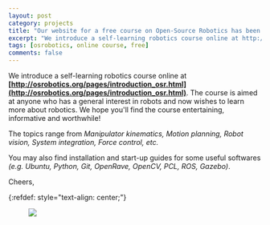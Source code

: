 ```yaml
---
layout: post
category: projects
title: "Our website for a free course on Open-Source Robotics has been deployed"
excerpt: "We introduce a self-learning robotics course online at http://osrobotics.org/pages/introduction_osr.html"
tags: [osrobotics, online course, free]
comments: false
---
```


We introduce a self-learning robotics course online at
**[http://osrobotics.org/pages/introduction_osr.html](http://osrobotics.org/pages/introduction_osr.html)**. The
course is aimed at anyone who has a general interest in robots and now
wishes to learn more about robotics. We hope you'll find the course
entertaining, informative and worthwhile!

The topics range from *Manipulator kinematics, Motion planning, Robot
vision, System integration, Force control, etc.*

You may also find
installation and start-up guides for some useful softwares *(e.g. Ubuntu,
Python, Git, OpenRave, OpenCV, PCL, ROS, Gazebo)*.

Cheers,

{:refdef: style="text-align: center;"}
<figure>
  <img src="{{ site.url }}/images/learn.png">
  <figcaption></figcaption>
